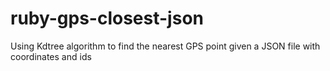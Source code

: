# ruby-gps-closest-json

Using Kdtree algorithm to find the nearest GPS point given a JSON file with coordinates and ids
